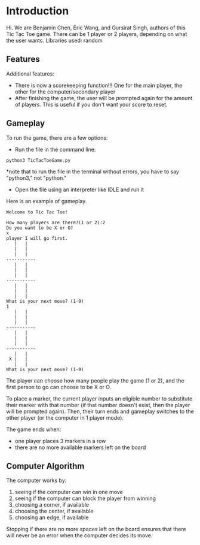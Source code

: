 # Introduction

Hi. We are Benjamin Chen, Eric Wang, and Gursirat Singh, authors of this Tic Tac Toe game. There can be 1 player or 2 players, depending on what the user wants. Libraries used: random

## Features
Additional features:
- There is now a scorekeeping function!!! One for the main player, the other for the computer/secondary player
- After finishing the game, the user will be prompted again for the amount of players. This is useful if you don't want your score to reset.

## Gameplay

To run the game, there are a few options:
- Run the file in the command line:

```python3 TicTacToeGame.py```


*note that to run the file in the terminal without errors, you have to say "python3," not "python."
- Open the file using an interpreter like IDLE and run it

Here is an example of gameplay.

```
Welcome to Tic Tac Toe!

How many players are there?(1 or 2):2
Do you want to be X or O?
x
player 1 will go first.
   |   |
   |   |  
   |   |
-----------
   |   |
   |   |  
   |   |
-----------
   |   |
   |   |  
   |   |
What is your next move? (1-9)
1
   |   |
   |   |  
   |   |
-----------
   |   |
   |   |  
   |   |
-----------
   |   |
 X |   |  
   |   |
What is your next move? (1-9)
```
The player can choose how many people play the game (1 or 2), and the first person to go can choose to be X or O.

To place a marker, the current player inputs an eligible number to substitute their marker with that number (if that number doesn't exist, then the player will be prompted again). Then, their turn ends and gameplay switches to the other player (or the computer in 1 player mode).

The game ends when:
- one player places 3 markers in a row
- there are no more available markers left on the board

## Computer Algorithm

The computer works by:
1. seeing if the computer can win in one move
2. seeing if the computer can block the player from winning
3. choosing a corner, if available
4. choosing the center, if available
5. choosing an edge, if available

Stopping if there are no more spaces left on the board ensures that there will never be an error when the computer decides its move.

